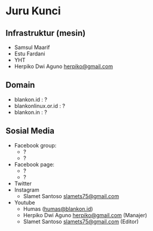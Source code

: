 # Juru Kunci

## Infrastruktur (mesin)

- Samsul Maarif
- Estu Fardani
- YHT
- Herpiko Dwi Aguno <herpiko@gmail.com>



## Domain

- blankon.id : ?
- blankonlinux.or.id : ?
- blankon.in : ?

## Sosial Media

- Facebook group:
  - ?
  - ?
- Facebook page:
  - ?
  - ?
- Twitter
- Instagram
  - Slamet Santoso <slamets75@gmail.com>
- Youtube
  - Humas (humas@blankon.id)
  - Herpiko Dwi Aguno <herpiko@gmail.com> (Manajer)
  - Slamet Santoso <slamets75@gmail.com> (Editor)
